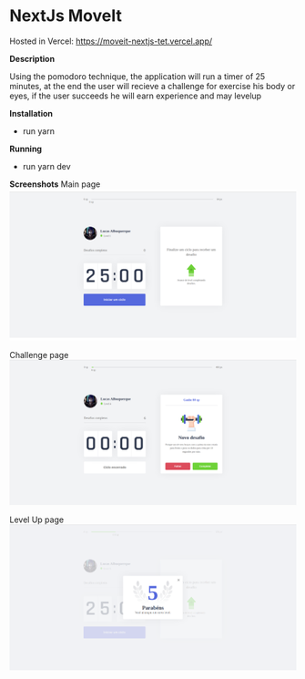 # NextJs MoveIt
Hosted in Vercel: https://moveit-nextjs-tet.vercel.app/

**Description**

Using the pomodoro technique, the application will run a timer of 25 minutes, at the end the user will recieve a challenge for exercise his body or eyes, if the user succeeds he will earn experience and may levelup

**Installation**

* run yarn

**Running**

- run yarn dev

**Screenshots**
Main page
![Alt text](/main.png?raw=true "main page")

Challenge page
![Alt text](/challenge.png?raw=true "challenge page")

Level Up page
![Alt text](/levelup.png?raw=true "challenge page")
